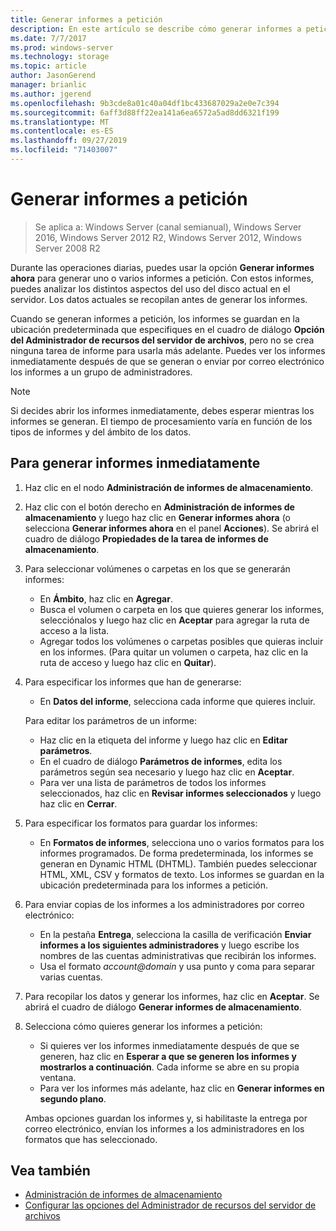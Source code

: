```yaml
---
title: Generar informes a petición
description: En este artículo se describe cómo generar informes a petición para analizar el uso del disco en el servidor
ms.date: 7/7/2017
ms.prod: windows-server
ms.technology: storage
ms.topic: article
author: JasonGerend
manager: brianlic
ms.author: jgerend
ms.openlocfilehash: 9b3cde8a01c40a04df1bc433687029a2e0e7c394
ms.sourcegitcommit: 6aff3d88ff22ea141a6ea6572a5ad8dd6321f199
ms.translationtype: MT
ms.contentlocale: es-ES
ms.lasthandoff: 09/27/2019
ms.locfileid: "71403007"
---
```

# <a name="generate-reports-on-demand"></a>Generar informes a petición

> Se aplica a: Windows Server (canal semianual), Windows Server 2016, Windows Server 2012 R2, Windows Server 2012, Windows Server 2008 R2

Durante las operaciones diarias, puedes usar la opción **Generar informes ahora** para generar uno o varios informes a petición. Con estos informes, puedes analizar los distintos aspectos del uso del disco actual en el servidor. Los datos actuales se recopilan antes de generar los informes.

Cuando se generan informes a petición, los informes se guardan en la ubicación predeterminada que especifiques en el cuadro de diálogo **Opción del Administrador de recursos del servidor de archivos**, pero no se crea ninguna tarea de informe para usarla más adelante. Puedes ver los informes inmediatamente después de que se generan o enviar por correo electrónico los informes a un grupo de administradores.

> [!Note]
> Si decides abrir los informes inmediatamente, debes esperar mientras los informes se generan. El tiempo de procesamiento varía en función de los tipos de informes y del ámbito de los datos.

## <a name="to-generate-reports-immediately"></a>Para generar informes inmediatamente

1. Haz clic en el nodo **Administración de informes de almacenamiento**.

2. Haz clic con el botón derecho en **Administración de informes de almacenamiento** y luego haz clic en **Generar informes ahora** (o selecciona **Generar informes ahora** en el panel **Acciones**). Se abrirá el cuadro de diálogo **Propiedades de la tarea de informes de almacenamiento**.

3. Para seleccionar volúmenes o carpetas en los que se generarán informes:

   -   En **Ámbito**, haz clic en **Agregar**.
   -   Busca el volumen o carpeta en los que quieres generar los informes, selecciónalos y luego haz clic en **Aceptar** para agregar la ruta de acceso a la lista.
   -   Agregar todos los volúmenes o carpetas posibles que quieras incluir en los informes. (Para quitar un volumen o carpeta, haz clic en la ruta de acceso y luego haz clic en **Quitar**).

4. Para especificar los informes que han de generarse:

    -   En **Datos del informe**, selecciona cada informe que quieres incluir.

   Para editar los parámetros de un informe:

   -   Haz clic en la etiqueta del informe y luego haz clic en **Editar parámetros**.
   -   En el cuadro de diálogo **Parámetros de informes**, edita los parámetros según sea necesario y luego haz clic en **Aceptar**.
   -  Para ver una lista de parámetros de todos los informes seleccionados, haz clic en **Revisar informes seleccionados** y luego haz clic en **Cerrar**.
 
5. Para especificar los formatos para guardar los informes:

   -  En **Formatos de informes**, selecciona uno o varios formatos para los informes programados. De forma predeterminada, los informes se generan en Dynamic HTML (DHTML). También puedes seleccionar HTML, XML, CSV y formatos de texto. Los informes se guardan en la ubicación predeterminada para los informes a petición.

6. Para enviar copias de los informes a los administradores por correo electrónico:

   - En la pestaña **Entrega**, selecciona la casilla de verificación **Enviar informes a los siguientes administradores** y luego escribe los nombres de las cuentas administrativas que recibirán los informes. 
   - Usa el formato <em>account@domain</em> y usa punto y coma para separar varias cuentas.

7. Para recopilar los datos y generar los informes, haz clic en **Aceptar**. Se abrirá el cuadro de diálogo **Generar informes de almacenamiento**.

8. Selecciona cómo quieres generar los informes a petición:

   -   Si quieres ver los informes inmediatamente después de que se generen, haz clic en **Esperar a que se generen los informes y mostrarlos a continuación**. Cada informe se abre en su propia ventana.
   -   Para ver los informes más adelante, haz clic en **Generar informes en segundo plano**.

   Ambas opciones guardan los informes y, si habilitaste la entrega por correo electrónico, envían los informes a los administradores en los formatos que has seleccionado.

## <a name="see-also"></a>Vea también

-   [Administración de informes de almacenamiento](storage-reports-management.md)
-   [Configurar las opciones del Administrador de recursos del servidor de archivos](setting-file-server-resource-manager-options.md)

